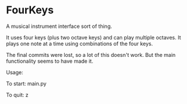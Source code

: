 # FourKeys

A musical instrument interface sort of thing.

It uses four keys (plus two octave keys) and can play multiple octaves.
It plays one note at a time using combinations of the four keys.





The final commits were lost, so a lot of this doesn't work. But the main functionality seems to have made it.

Usage:

  To start:
    main.py

  To quit:
    z